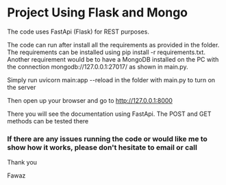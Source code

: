 # Project Using Flask and Mongo

The code uses FastApi (Flask) for REST purposes.

The code can run after install all the requirements as provided in the folder.
The requirements can be installed using pip install -r requirements.txt.
Another requirement would be to have a MongoDB installed on the PC with the connection mongodb://127.0.0.1:27017/ as shown in main.py.

Simply run uvicorn main:app --reload in the folder with main.py to turn on the server

Then open up your browser and go to http://127.0.0.1:8000

There you will see the documentation using FastApi. The POST and GET methods can be tested there

### If there are any issues running the code or would like me to show how it works, please don't hesitate to email or call

Thank you

Fawaz
